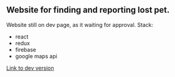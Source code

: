 ## Website for finding and reporting lost pet.
Website still on dev page, as it waiting for approval.
Stack: 
 - react
 - redux
 - firebase
 - google maps api
 
 [Link to dev version](http://znajdz-zwierzaka.firebaseapp.com/)
